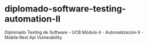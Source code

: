 # diplomado-software-testing-automation-II
Diplomado Testing de Software - UCB
Módulo 4 - Automatización II - Mobile Rest Api Vulnerability
